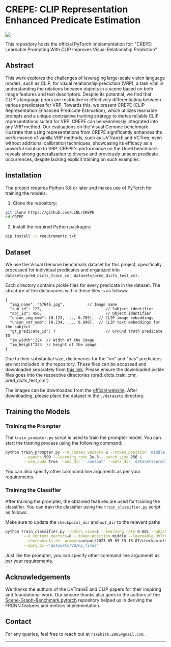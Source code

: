 # CREPE: CLIP Representation Enhanced Predicate Estimation

![](https://img.shields.io/badge/pytorch-green)

This repository hosts the official PyTorch implementation for: "CREPE: Learnable Prompting With CLIP Improves Visual Relationship Prediction"

## Abstract

This work explores the challenges of leveraging large-scale vision language models, such as CLIP, for visual relationship prediction (VRP), a task vital in understanding the relations between objects in a scene based on both image features and text descriptors. Despite its potential, we find that CLIP's language priors are restrictive in effectively differentiating between various predicates for VRP. Towards this, we present CREPE (CLIP Representation Enhanced Predicate Estimation), which utilizes learnable prompts and a unique contrastive training strategy to derive reliable CLIP representations suited for VRP. CREPE can be seamlessly integrated into any VRP method. Our evaluations on the Visual Genome benchmark illustrate that using representations from CREPE significantly enhances the performance of vanilla VRP methods, such as UVTransE and VCTree, even without additional calibration techniques, showcasing its efficacy as a powerful solution to VRP. CREPE's performance on the Unrel benchmark reveals strong generalization to diverse and previously unseen predicate occurrences, despite lacking explicit training on such examples. 
## Installation
The project requires Python 3.8 or later and makes use of PyTorch for training the models.

1. Clone the repository:
```bash
git clone https://github.com/LLNL/CREPE
cd CREPE
```

2. Install the required Python packages:
```bash
pip install -r requirements.txt
```

## Dataset

We use the Visual Genome benchmark dataset for this project, specifically processed for individual predicates and organized into `datasets/pred_dicts_train_cmr`, `datasets/pred_dicts_test_cmr`.

Each directory contains pickle files for every predicate in the dataset. The structure of the dictionaries within these files is as follows:

```plaintext
{
  "img_name": "57646.jpg",          // Image name
  "sub_id": 123,                            // Subject identifier
  "obj_id": 456,                            // Object identifier
  "union_img_emb": [0.123, ..., 0.789],  // CLIP image embeddings
  "union_cmr_emb": [0.234, ..., 0.890],  // CLIP text embeddings for the subject
  "gt_predicate_id": 7                      // Ground truth predicate ID
  "im_width":224  // Width of the image
  "im_height"224  // height of the image
}
```

Due to their substantial size, dictionaries for the "on" and "has" predicates are not included in the repository. These files can be accessed and downloaded separately from [this link](https://drive.google.com/drive/folders/1_Fj-g_rCJBvzrR6e4dcXftrd0DyD5udu?usp=sharing). Please ensure the downloaded pickle files goes into the respective directories (pred_dicts_train_cmr, pred_dicts_test_cmr)

The images can be downloaded from the [official website](http://visualgenome.org/). After downloading, please place the dataset in the `./datasets` directory.
## Training the Models

### Training the Prompter
The `train_prompter.py` script is used to train the prompter model. You can start the training process using the following command:

```bash
python train_prompter.py --n_contex_vectors 8 --token_position 'middle' --num_predicates 50 \
        --epochs 500 --learning_rate 2e-3 --batch_size 256 \
        --use_cuda True --out_dir './output' --data_dir 'datasets/pred_dicts_train_cmr'
```

You can also specify other command line arguments as per your requirements.

### Training the Classifier
After training the prompter, the obtained features are used for training the classifier. You can train the classifier using the `train_classifier.py` script as follows:

Make sure to update the `checkpoint_dir` and `out_dir` to the relevant paths

```bash
python train_classifier.py --batch_size=1 --learning_rate 0.001 --which_epoch=500 --train_epochs 100 --save_freq 1 --use_cuda True \
        --n_context_vectors=8 --token_position middle --learnable_UVTransE True --update_UVTransE True --is_non_linear True --num_predicates=50 \
        --checkpoints_dir_prompt=output/2023-05-09_19-18-07/checkpoints --out_dir=output/2023-05-09_19-18-07 \
        --data_dir='datasets/VG/np_files'
```

Just like the prompter, you can specify other command line arguments as per your requirements.

## Acknowledgements

We thanks the authors of the UVTransE and CLIP papers for their inspiring and foundational work. Our sincere thanks also goes to the authors of the [Scene-Graph-Benchmark.pytorch](https://github.com/KaihuaTang/Scene-Graph-Benchmark.pytorch) repository helped us in deriving the FRCNN features and metrics implementation.

## Contact
For any queries, feel free to reach out at `rakshith.2905@gmail.com`.


---
